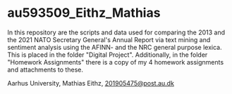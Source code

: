 # au593509_Eithz_Mathias
In this repository are the scripts and data used for comparing the 2013 and the 2021 NATO Secretary General's Annual Report via text mining and
sentiment analysis using the AFINN- and the NRC general purpose lexica. This is placed in the folder "Digital Project".
Additionally, in the folder "Homework Assignments" there is a copy of my 4 homework assignments and attachments to these.

Aarhus University,
Mathias Eithz,
201905475@post.au.dk
